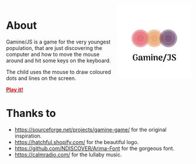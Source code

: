 <img src="images/logo_transparent.png" width="200" align="right" />

# About
Gamine/JS is a game for the very youngest population, that are just discovering
the computer and how to move the mouse around and hit some keys on the keyboard.

The child uses the mouse to draw coloured dots and lines on the screen.

[<b style="color:red">Play it!</b>](https://vvalchev.github.io/gamine-js/)

# Thanks to
* https://sourceforge.net/projects/gamine-game/ for the original inspiration.
* https://hatchful.shopify.com/ for the beautiful logo.
* https://github.com/NDISCOVER/Arima-Font for the gorgeous font.
* https://calmradio.com/ for the lullaby music.
